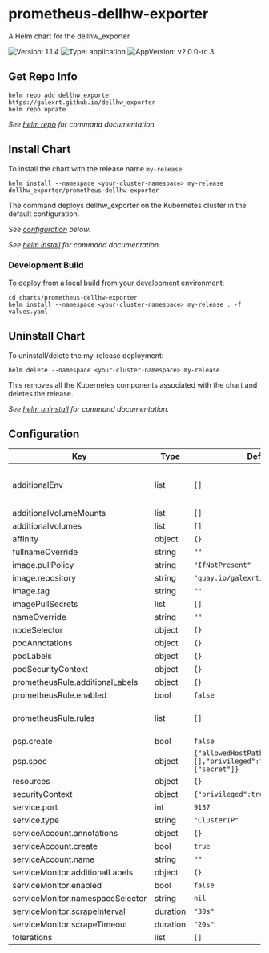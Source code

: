 # prometheus-dellhw-exporter

A Helm chart for the dellhw_exporter

![Version: 1.1.4](https://img.shields.io/badge/Version-1.1.4-informational?style=flat-square) ![Type: application](https://img.shields.io/badge/Type-application-informational?style=flat-square) ![AppVersion: v2.0.0-rc.3](https://img.shields.io/badge/AppVersion-v2.0.0--rc.3-informational?style=flat-square)

## Get Repo Info

```console
helm repo add dellhw_exporter https://galexrt.github.io/dellhw_exporter
helm repo update
```

_See [helm repo](https://helm.sh/docs/helm/helm_repo/) for command documentation._

## Install Chart

To install the chart with the release name `my-release`:

```console
helm install --namespace <your-cluster-namespace> my-release dellhw_exporter/prometheus-dellhw-exporter
```

The command deploys dellhw_exporter on the Kubernetes cluster in the default configuration.

_See [configuration](#configuration) below._

_See [helm install](https://helm.sh/docs/helm/helm_install/) for command documentation._

### Development Build

To deploy from a local build from your development environment:

```console
cd charts/prometheus-dellhw-exporter
helm install --namespace <your-cluster-namespace> my-release . -f values.yaml
```

## Uninstall Chart

To uninstall/delete the my-release deployment:

```console
helm delete --namespace <your-cluster-namespace> my-release
```

This removes all the Kubernetes components associated with the chart and deletes the release.

_See [helm uninstall](https://helm.sh/docs/helm/helm_uninstall/) for command documentation._

## Configuration

| Key | Type | Default | Description |
|-----|------|---------|-------------|
| additionalEnv | list | `[]` | Additional environments to be added to the dellhw_exporter container, use this to configure the exporter (see https://github.com/galexrt/dellhw_exporter/blob/main/docs/configuration.md#environment-variables) |
| additionalVolumeMounts | list | `[]` | Additional volume mounts for the dellhw_exporter container. |
| additionalVolumes | list | `[]` | Additional volumes to be mounted in the dellhw_exporter container. |
| affinity | object | `{}` | Affinity for the DaemonSet |
| fullnameOverride | string | `""` | Override fully-qualified app name |
| image.pullPolicy | string | `"IfNotPresent"` | Override the `imagePullPolicy` |
| image.repository | string | `"quay.io/galexrt/dellhw_exporter"` | Image repository |
| image.tag | string | `""` | Overrides the image tag whose default is the chart appVersion. |
| imagePullSecrets | list | `[]` | ImagePullSecrets to add to the DaemonSet |
| nameOverride | string | `""` | Override chart name |
| nodeSelector | object | `{}` | NodeSelector for the DaemonSet |
| podAnnotations | object | `{}` | Annotations to add to the Pods created by the DaemonSet |
| podLabels | object | `{}` | Additional labels to add to the Pods created by the DaemonSet |
| podSecurityContext | object | `{}` | Kubernetes PodSecurityContext for the Pods |
| prometheusRule.additionalLabels | object | `{}` | Additional Labels for the PrometheusRule object |
| prometheusRule.enabled | bool | `false` | Specifies whether a prometheus-operator PrometheusRule should be created |
| prometheusRule.rules | list | `[]` | Checkout the https://github.com/galexrt/dellhw_exporter/blob/main/contrib/monitoring/prometheus-alerts/prometheus-alerts.yml for example alerts |
| psp.create | bool | `false` | Specifies whether a PodSecurityPolicy (PSP) should be created |
| psp.spec | object | `{"allowedHostPaths":[],"privileged":true,"volumes":["secret"]}` | PodSecurityPolicy spec |
| resources | object | `{}` | Resources for the dellhw_exporter container |
| securityContext | object | `{"privileged":true}` | SecurityContext for the container |
| service.port | int | `9137` | Service port |
| service.type | string | `"ClusterIP"` | Service type |
| serviceAccount.annotations | object | `{}` | Annotations to add to the service account |
| serviceAccount.create | bool | `true` | Specifies whether a service account should be created |
| serviceAccount.name | string | `""` | The name of the service account to use. |
| serviceMonitor.additionalLabels | object | `{}` | Additional Labels for the ServiceMonitor object |
| serviceMonitor.enabled | bool | `false` | Specifies whether a prometheus-operator ServiceMonitor should be created |
| serviceMonitor.namespaceSelector | string | `nil` | ServiceMonitor namespace selector (check the comments below for examples) |
| serviceMonitor.scrapeInterval | duration | `"30s"` | Interval at which metrics should be scraped |
| serviceMonitor.scrapeTimeout | duration | `"20s"` | Timeout for scraping |
| tolerations | list | `[]` | Tolerations for the DaemonSet |
